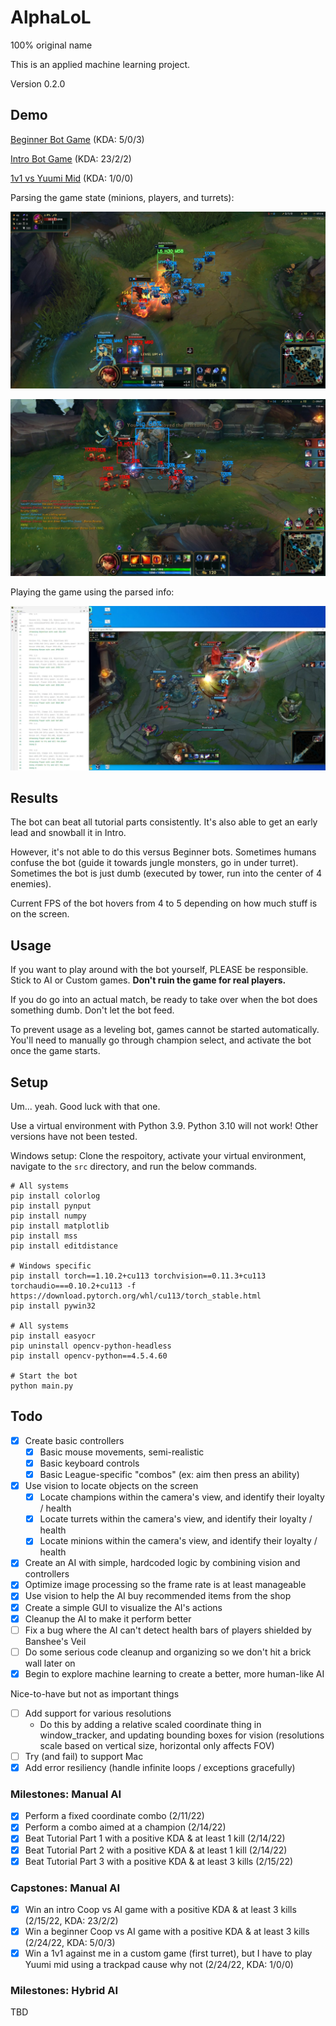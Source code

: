 # AlphaLoL

100% original name

This is an applied machine learning project.

Version 0.2.0

## Demo

[Beginner Bot Game](#) (KDA: 5/0/3)

[Intro Bot Game](https://www.youtube.com/watch?v=1myX82e-rvc&list=PLMhnlK6gpgE8hznQT_UEJ6PEKKHFgOIqW&index=4) (KDA: 23/2/2)

[1v1 vs Yuumi Mid](#) (KDA: 1/0/0)

Parsing the game state (minions, players, and turrets):

![Vision Demo 3](img/demo/vision_demo3.jpg)

![Vision Demo 5](img/demo/vision_demo5.jpg)

Playing the game using the parsed info:

![Manual AI Demo 1](img/demo/manual_ai_demo1.jpg)

## Results

The bot can beat all tutorial parts consistently. It's also able to get an early lead and snowball it in Intro.

However, it's not able to do this versus Beginner bots. Sometimes humans confuse the bot (guide it towards jungle monsters, go in under turret). Sometimes the bot is just dumb (executed by tower, run into the center of 4 enemies).

Current FPS of the bot hovers from 4 to 5 depending on how much stuff is on the screen.

## Usage

If you want to play around with the bot yourself, PLEASE be responsible. Stick to AI or Custom games. **Don't ruin the game for real players.**

If you do go into an actual match, be ready to take over when the bot does something dumb. Don't let the bot feed.

To prevent usage as a leveling bot, games cannot be started automatically. You'll need to manually go through champion select, and activate the bot once the game starts.

## Setup

Um... yeah. Good luck with that one.

Use a virtual environment with Python 3.9. Python 3.10 will not work! Other versions have not been tested.

Windows setup:
Clone the respoitory, activate your virtual environment, navigate to the `src` directory, and run the below commands.
```shell
# All systems
pip install colorlog
pip install pynput
pip install numpy
pip install matplotlib
pip install mss
pip install editdistance

# Windows specific
pip install torch==1.10.2+cu113 torchvision==0.11.3+cu113 torchaudio===0.10.2+cu113 -f https://download.pytorch.org/whl/cu113/torch_stable.html
pip install pywin32

# All systems
pip install easyocr
pip uninstall opencv-python-headless
pip install opencv-python==4.5.4.60

# Start the bot
python main.py
```

## Todo

- [X] Create basic controllers
  - [X] Basic mouse movements, semi-realistic
  - [X] Basic keyboard controls
  - [X] Basic League-specific "combos" (ex: aim then press an ability)
- [X] Use vision to locate objects on the screen
  - [X] Locate champions within the camera's view, and identify their loyalty / health
  - [X] Locate turrets within the camera's view, and identify their loyalty / health
  - [X] Locate minions within the camera's view, and identify their loyalty / health
- [X] Create an AI with simple, hardcoded logic by combining vision and controllers
- [X] Optimize image processing so the frame rate is at least manageable
- [X] Use vision to help the AI buy recommended items from the shop
- [X] Create a simple GUI to visualize the AI's actions
- [X] Cleanup the AI to make it perform better
- [ ] Fix a bug where the AI can't detect health bars of players shielded by Banshee's Veil
- [ ] Do some serious code cleanup and organizing so we don't hit a brick wall later on
- [X] Begin to explore machine learning to create a better, more human-like AI

Nice-to-have but not as important things
- [ ] Add support for various resolutions
  - Do this by adding a relative scaled coordinate thing in window_tracker, and updating bounding boxes for vision (resolutions scale based on vertical size, horizontal only affects FOV)
- [ ] Try (and fail) to support Mac
- [X] Add error resiliency (handle infinite loops / exceptions gracefully)

### Milestones: Manual AI

  - [X] Perform a fixed coordinate combo (2/11/22)
  - [X] Perform a combo aimed at a champion (2/14/22)
  - [X] Beat Tutorial Part 1 with a positive KDA & at least 1 kill (2/14/22)
  - [X] Beat Tutorial Part 2 with a positive KDA & at least 1 kill (2/14/22)
  - [X] Beat Tutorial Part 3 with a positive KDA & at least 3 kills (2/15/22)

### Capstones: Manual AI

  - [X] Win an intro Coop vs AI game with a positive KDA & at least 3 kills (2/15/22, KDA: 23/2/2)
  - [X] Win a beginner Coop vs AI game with a positive KDA & at least 3 kills (2/24/22, KDA: 5/0/3)
  - [X] Win a 1v1 against me in a custom game (first turret), but I have to play Yuumi mid using a trackpad cause why not (2/24/22, KDA: 1/0/0)

### Milestones: Hybrid AI

TBD
